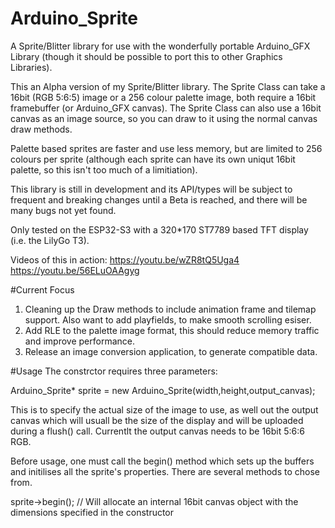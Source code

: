 # Arduino_Sprite
A Sprite/Blitter library for use with the wonderfully portable Arduino_GFX Library (though it should be possible to port this to other Graphics Libraries). 

This an Alpha version of my Sprite/Blitter library. The Sprite Class can take a 16bit (RGB 5:6:5) image or a 256 colour palette image, both require a 16bit framebuffer (or Arduino_GFX canvas). The Sprite Class can also use a 16bit canvas as an image source, so you can draw to it using the normal canvas draw methods.

Palette based sprites are faster and use less memory, but are limited to 256 colours per sprite (although each sprite can have its own uniqut 16bit palette, so this isn't too much of a limitiation). 

This library is still in development and its API/types will be subject to frequent and breaking changes until a Beta is reached, and there will be many bugs not yet found.

Only tested on the ESP32-S3 with a 320*170 ST7789 based TFT display (i.e. the LilyGo T3).

Videos of this in action:
https://youtu.be/wZR8tQ5Uga4
https://youtu.be/56ELuOAAgyg

#Current Focus
1. Cleaning up the Draw methods to include animation frame and tilemap support. Also want to add playfields, to make smooth scrolling esiser.
2. Add RLE to the palette image format, this should reduce memory traffic and improve performance.
3. Release an image conversion application, to generate compatible data.

#Usage
The constrctor requires three parameters:

Arduino_Sprite* sprite = new Arduino_Sprite(width,height,output_canvas);

This is to specify the actual size of the image to use, as well out the output canvas which will usuall be the size of the display and will be uploaded during a flush() call. Currentlt the output canvas needs to be 16bit 5:6:6 RGB.

Before usage, one must call the begin() method which sets up the buffers and initilises all the sprite's properties. There are several methods to chose from.

sprite->begin(); // Will allocate an internal 16bit canvas object with the dimensions specified in the constructor

